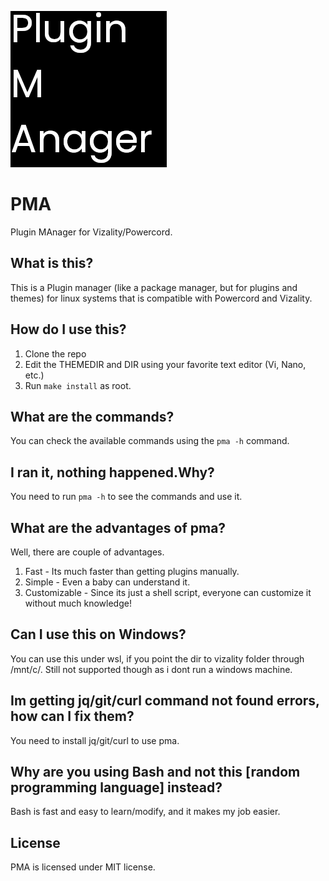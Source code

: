 <p align="left">
<img src="./assets/pma.png">
</p>


# PMA
Plugin MAnager for Vizality/Powercord.

## What is this?
This is a Plugin manager (like a package manager, but for plugins and themes) for linux systems that is compatible with Powercord and Vizality.

## How do I use this?
1. Clone the repo
2. Edit the THEMEDIR and DIR using your favorite text editor (Vi, Nano, etc.)
3. Run `make install` as root.


## What are the commands?
You can check the available commands using the `pma -h` command.

## I ran it, nothing happened.Why?
You need to run `pma -h` to see the commands and use it.

## What are the advantages of pma?
Well, there are couple of advantages.
1. Fast - Its much faster than getting plugins manually.
2. Simple - Even a baby can understand it.
3. Customizable - Since its just a shell script, everyone can customize it without much knowledge!

## Can I use this on Windows?
You can use this under wsl, if you point the dir to vizality folder through /mnt/c/.
Still not supported though as i dont run a windows machine.

## Im getting jq/git/curl command not found errors, how can I fix them?
You need to install jq/git/curl to use pma.

## Why are you using Bash and not this [random programming language] instead?
Bash is fast and easy to learn/modify, and it makes my job easier.

## License
PMA is licensed under MIT license.
